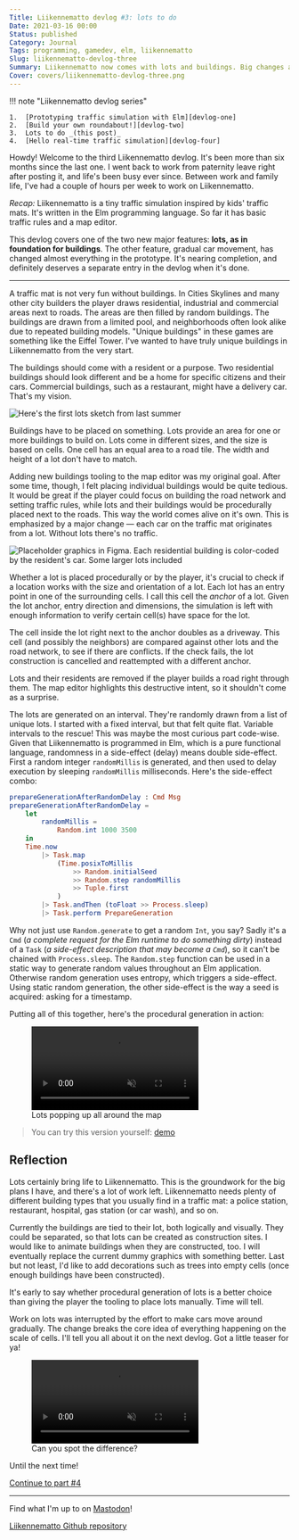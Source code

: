```yaml
---
Title: Liikennematto devlog #3: lots to do
Date: 2021-03-16 00:00
Status: published
Category: Journal
Tags: programming, gamedev, elm, liikennematto
Slug: liikennematto-devlog-three
Summary: Liikennematto now comes with lots and buildings. Big changes ahead!
Cover: covers/liikennematto-devlog-three.png
---
```


!!! note "Liikennematto devlog series"

    1.  [Prototyping traffic simulation with Elm][devlog-one]
    2.  [Build your own roundabout!][devlog-two]
    3.  Lots to do _(this post)_
    4.  [Hello real-time traffic simulation][devlog-four]

Howdy! Welcome to the third Liikennematto devlog. It's been more than six months since the last one. I went back to work from paternity leave right after posting it, and life's been busy ever since. Between work and family life, I've had a couple of hours per week to work on Liikennematto.

_Recap:_ Liikennematto is a tiny traffic simulation inspired by kids' traffic mats. It's written in the Elm programming language. So far it has basic traffic rules and a map editor.

This devlog covers one of the two new major features: **lots, as in foundation for buildings**. The other feature, gradual car movement, has changed almost everything in the prototype. It's nearing completion, and definitely deserves a separate entry in the devlog when it's done.

---

A traffic mat is not very fun without buildings. In Cities Skylines and many other city builders the player draws residential, industrial and commercial areas next to roads. The areas are then filled by random buildings. The buildings are drawn from a limited pool, and neighborhoods often look alike due to repeated building models. "Unique buildings" in these games are something like the Eiffel Tower. I've wanted to have truly unique buildings in Liikennematto from the very start.

The buildings should come with a resident or a purpose. Two residential buildings should look different and be a home for specific citizens and their cars. Commercial buildings, such as a restaurant, might have a delivery car. That's my vision.

![Here's the first lots sketch from last summer]({static}/images/liikennematto-devlog-three/lots_sketch.jpg)

Buildings have to be placed on something. Lots provide an area for one or more buildings to build on. Lots come in different sizes, and the size is based on cells. One cell has an equal area to a road tile. The width and height of a lot don't have to match.

Adding new buildings tooling to the map editor was my original goal. After some time, though, I felt placing individual buildings would be quite tedious. It would be great if the player could focus on building the road network and setting traffic rules, while lots and their buildings would be procedurally placed next to the roads. This way the world comes alive on it's own. This is emphasized by a major change — each car on the traffic mat originates from a lot. Without lots there's no traffic.

![Placeholder graphics in Figma. Each residential building is color-coded by the resident's car. Some larger lots included]({static}/images/liikennematto-devlog-three/lots_placeholder.png)

Whether a lot is placed procedurally or by the player, it's crucial to check if a location works with the size and orientation of a lot. Each lot has an entry point in one of the surrounding cells. I call this cell the _anchor_ of a lot. Given the lot anchor, entry direction and dimensions, the simulation is left with enough information to verify certain cell(s) have space for the lot.

The cell inside the lot right next to the anchor doubles as a driveway. This cell (and possibly the neighbors) are compared against other lots and the road network, to see if there are conflicts. If the check fails, the lot construction is cancelled and reattempted with a different anchor.

Lots and their residents are removed if the player builds a road right through them. The map editor highlights this destructive intent, so it shouldn't come as a surprise.

The lots are generated on an interval. They're randomly drawn from a list of unique lots. I started with a fixed interval, but that felt quite flat. Variable intervals to the rescue! This was maybe the most curious part code-wise. Given that Liikennematto is programmed in Elm, which is a pure functional language, randomness in a side-effect (delay) means double side-effect. First a random integer `randomMillis` is generated, and then used to delay execution by sleeping `randomMillis` milliseconds. Here's the side-effect combo:

```elm
prepareGenerationAfterRandomDelay : Cmd Msg
prepareGenerationAfterRandomDelay =
    let
        randomMillis =
            Random.int 1000 3500
    in
    Time.now
        |> Task.map
            (Time.posixToMillis
                >> Random.initialSeed
                >> Random.step randomMillis
                >> Tuple.first
            )
        |> Task.andThen (toFloat >> Process.sleep)
        |> Task.perform PrepareGeneration
```

Why not just use `Random.generate` to get a random `Int`, you say? Sadly it's a `Cmd` (_a complete request for the Elm runtime to do something dirty_) instead of a `Task` (_a side-effect description that may become a `Cmd`_), so it can't be chained with `Process.sleep`. The `Random.step` function can be used in a static way to generate random values throughout an Elm application. Otherwise random generation uses entropy, which triggers a side-effect. Using static random generation, the other side-effect is the way a seed is acquired: asking for a timestamp.

Putting all of this together, here's the procedural generation in action:

<figure>
    <video controls autoplay muted loop playsinline>
        <source src="{static}/videos/liikennematto/lot_generation.mp4" type="video/mp4">
    </video>
    <figcaption>Lots popping up all around the map</figcaption>
</figure>

> You can try this version yourself: [demo]

## Reflection

Lots certainly bring life to Liikennematto. This is the groundwork for the big plans I have, and there's a lot of work left. Liikennematto needs plenty of different building types that you usually find in a traffic mat: a police station, restaurant, hospital, gas station (or car wash), and so on.

Currently the buildings are tied to their lot, both logically and visually. They could be separated, so that lots can be created as construction sites. I would like to animate buildings when they are constructed, too. I will eventually replace the current dummy graphics with something better. Last but not least, I'd like to add decorations such as trees into empty cells (once enough buildings have been constructed).

It's early to say whether procedural generation of lots is a better choice than giving the player the tooling to place lots manually. Time will tell.

Work on lots was interrupted by the effort to make cars move around gradually. The change breaks the core idea of everything happening on the scale of cells. I'll tell you all about it on the next devlog. Got a little teaser for ya!

<figure>
    <video controls autoplay muted loop playsinline>
        <source src="{static}/videos/liikennematto/realtime_teaser.mp4" type="video/mp4">
    </video>
    <figcaption>Can you spot the difference?</figcaption>
</figure>

Until the next time!

[Continue to part #4][devlog-four]

---

Find what I'm up to on [Mastodon]!

[Liikennematto Github repository][liikennematto]

[Mastodon]: https://mastodon.gamedev.place/@yourmagicisworking
[liikennematto]: https://github.com/klemola/liikennematto
[devlog-one]: /liikennematto-dev-blog-one
[devlog-two]: /liikennematto-devlog-two
[devlog-four]: /liikennematto-devlog-four
[demo]: http://apps.butsku.com/liikennematto/
